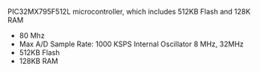 PIC32MX795F512L microcontroller, which includes 512KB Flash and 128K RAM

* 80 Mhz
* Max A/D Sample Rate: 1000 KSPS
Internal Oscillator 8 MHz, 32MHz
* 512KB Flash
* 128KB RAM	
